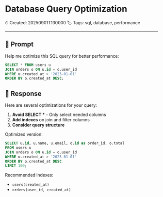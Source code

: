 # Database Query Optimization
⏱ Created: 20250901T130000
🏷 Tags: sql, database, performance

---

## 💭 Prompt
Help me optimize this SQL query for better performance:

```sql
SELECT * FROM users u
JOIN orders o ON u.id = o.user_id
WHERE u.created_at > '2023-01-01'
ORDER BY o.created_at DESC;
```

## 🤖 Response
Here are several optimizations for your query:

1. **Avoid SELECT \*** - Only select needed columns
2. **Add indexes** on join and filter columns
3. **Consider query structure**

Optimized version:
```sql
SELECT u.id, u.name, u.email, o.id as order_id, o.total
FROM users u
JOIN orders o ON u.id = o.user_id
WHERE u.created_at > '2023-01-01'
ORDER BY o.created_at DESC
LIMIT 100;
```

Recommended indexes:
- `users(created_at)`
- `orders(user_id, created_at)`